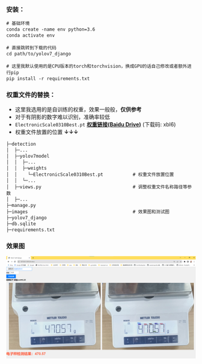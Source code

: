### 安装：
```
# 基础环境
conda create -name env python=3.6
conda activate env

# 直接跳转到下载的代码
cd path/to/yolov7_django

# 这里我默认使用的是CPU版本的torch和torchvision，换成GPU的话自己修改或者额外进行pip
pip install -r requirements.txt
```

### 权重文件的替换：
* 这里我选用的是自训练的权重，效果一般般，**仅供参考**
* 对于有阴影的数字难以识别，准确率较低
* `ElectronicScale0310Best.pt`    **[权重链接(Baidu Drive)](https://pan.baidu.com/s/12axyZO9wQxFZBLfzV027lQ )** (下载码: xbl6)
* 权重文件放置的位置 **↓↓↓**
```
├─detection
│  ├─...
│  ├─yolov7model
│  │  ├─...
│  │  ├─weights
│  │  	└─ElectronicScale0310Best.pt           # 权重文件放置位置
│  │  └─...
│  ├─views.py                                  # 调整权重文件名称路径等参数
│  ├─...
├─manage.py
├─images                                       # 效果图和测试图
├─yolov7_django
├─db.sqlite
├─requirements.txt
```
### 效果图
![页面效果图](https://github.com/xiaoboluo6/yolov7_django/blob/master/images/%E6%95%88%E6%9E%9C%E5%9B%BE1.png?raw=true)
